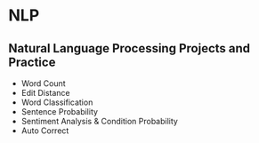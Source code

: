 # NLP
## Natural Language Processing Projects and Practice
* Word Count
* Edit Distance
* Word Classification
* Sentence Probability
* Sentiment Analysis & Condition Probability
* Auto Correct 
